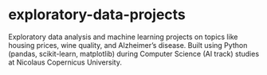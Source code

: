# exploratory-data-projects
Exploratory data analysis and machine learning projects on topics like housing prices, wine quality, and Alzheimer’s disease. Built using Python (pandas, scikit-learn, matplotlib) during Computer Science (AI track) studies at Nicolaus Copernicus University.
